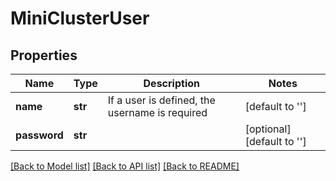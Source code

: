 # MiniClusterUser


## Properties
Name | Type | Description | Notes
------------ | ------------- | ------------- | -------------
**name** | **str** | If a user is defined, the username is required | [default to '']
**password** | **str** |  | [optional] [default to '']

[[Back to Model list]](../README.md#documentation-for-models) [[Back to API list]](../README.md#documentation-for-api-endpoints) [[Back to README]](../README.md)


